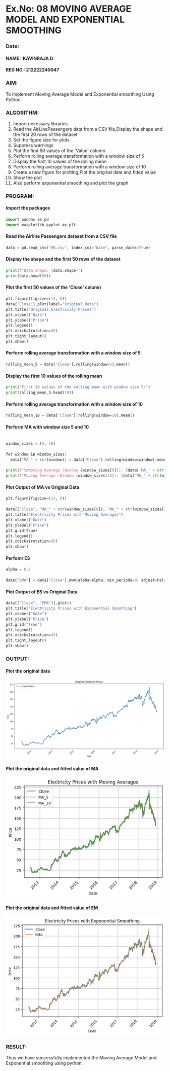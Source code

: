 # Ex.No: 08     MOVING AVERAGE MODEL AND EXPONENTIAL SMOOTHING
### Date: 
#### NAME : KAVINRAJA D
#### REG NO : 212222240047
### AIM:
To implement Moving Average Model and Exponential smoothing Using Python.
### ALGORITHM:
1. Import necessary libraries
2. Read the AirLinePassengers data from a CSV file,Display the shape and the first 20 rows of
the dataset
3. Set the figure size for plots
4. Suppress warnings
5. Plot the first 50 values of the 'Value' column
6. Perform rolling average transformation with a window size of 5
7. Display the first 10 values of the rolling mean
8. Perform rolling average transformation with a window size of 10
9. Create a new figure for plotting,Plot the original data and fitted value
10. Show the plot
11. Also perform exponential smoothing and plot the graph
### PROGRAM:
#### Import the packages
```py
import pandas as pd
import matplotlib.pyplot as plt
```
#### Read the Airline Passengers dataset from a CSV file
```py
data = pd.read_csv("FB.csv", index_col="Date", parse_dates=True)
```
#### Display the shape and the first 50 rows of the dataset
```py
print(f"Data shape: {data.shape}")
print(data.head(50))
```
#### Plot the first 50 values of the 'Close' column
```py
plt.figure(figsize=(12, 6))
data["Close"].plot(label="Original Data")
plt.title("Original Electricity Prices")
plt.xlabel("Date")
plt.ylabel("Price")
plt.legend()
plt.xticks(rotation=45)
plt.tight_layout()
plt.show()
```
#### Perform rolling average transformation with a window size of 5
```py
rolling_mean_5 = data['Close'].rolling(window=5).mean()
```
#### Display the first 10 values of the rolling mean
```py
print("First 10 values of the rolling mean with window size 5:")
print(rolling_mean_5.head(10))
```
#### Perform rolling average transformation with a window size of 10
```py
rolling_mean_10 = data['Close'].rolling(window=10).mean()
```
#### Perform MA with window size 5 and 10
```py

window_sizes = [5, 10]

for window in window_sizes:
  data["MA_" + str(window)] = data["Close"].rolling(window=window).mean()

print(f"\nMoving Average (Window {window_sizes[0]}): {data['MA_' + str(window_sizes[0])].head(10)}")
print(f"Moving Average (Window {window_sizes[1]}): {data['MA_' + str(window_sizes[1])].head(10)}")

```
#### Plot Output of MA vs Original Data
```py
plt.figure(figsize=(12, 6))

data[["Close", "MA_" + str(window_sizes[0]), "MA_" + str(window_sizes[1])]].plot()
plt.title("Electricity Prices with Moving Averages")
plt.xlabel("Date")
plt.ylabel("Price")
plt.grid(True)
plt.legend()
plt.xticks(rotation=45)
plt.show()
```
#### Perfomr ES 
```py
alpha = 0.2

data["EMA"] = data["Close"].ewm(alpha=alpha, min_periods=0, adjust=False).mean()
```
####  Plot Output of ES  vs Original Data
```py
data[["Close", "EMA"]].plot()
plt.title("Electricity Prices with Exponential Smoothing")
plt.xlabel("Date")
plt.ylabel("Price")
plt.grid("True")
plt.legend()
plt.xticks(rotation=45)
plt.tight_layout()
plt.show()
```
### OUTPUT:
#### Plot the original data
![output](./output/o1.png)
#### Plot the original data and fitted value of MA
![output](./output/o2.png)

#### Plot the original data and fitted value of EM
![output](./output/o3.png)

### RESULT:
Thus we have successfully implemented the Moving Average Model and Exponential smoothing using python.
